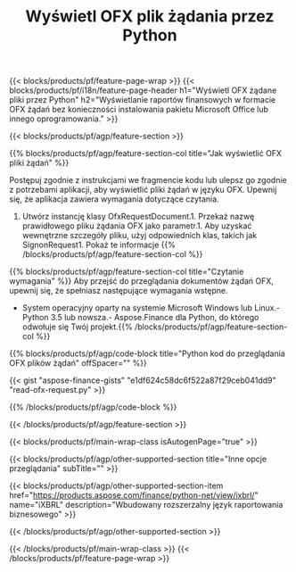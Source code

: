 ﻿---
title: Wyświetl OFX plik żądania przez Python
description: Przykładowy kod do przeglądania pliku żądania OFX. Użyj API przykładowego kodu, aby wyświetlić wsadowe OFX pliki żądań w aplikacjach opartych na Python. 
url: /pl/python-net/view/ofx-request/
family: finance
platformtag: python
feature: view
informat: OFX request
outformat: 
otherformats: 
---
{{< blocks/products/pf/feature-page-wrap >}}
{{< blocks/products/pf/i18n/feature-page-header h1="Wyświetl OFX żądane pliki przez Python" h2="Wyświetlanie raportów finansowych w formacie OFX żądań bez konieczności instalowania pakietu Microsoft Office lub innego oprogramowania." >}}

{{< blocks/products/pf/agp/feature-section >}}

{{% blocks/products/pf/agp/feature-section-col title="Jak wyświetlić OFX pliki żądań" %}}

Postępuj zgodnie z instrukcjami we fragmencie kodu lub ulepsz go zgodnie z potrzebami aplikacji, aby wyświetlić pliki żądań w języku OFX. Upewnij się, że aplikacja zawiera wymagania dotyczące czytania.

1. Utwórz instancję klasy OfxRequestDocument.1. Przekaż nazwę prawidłowego pliku żądania OFX jako parametr.1. Aby uzyskać wewnętrzne szczegóły pliku, użyj odpowiednich klas, takich jak SignonRequest1. Pokaż te informacje
{{% /blocks/products/pf/agp/feature-section-col %}}

{{% blocks/products/pf/agp/feature-section-col title="Czytanie wymagania" %}}
Aby przejść do przeglądania dokumentów żądań OFX, upewnij się, że spełniasz następujące wymagania wstępne. 
- System operacyjny oparty na systemie Microsoft Windows lub Linux.- Python 3.5 lub nowsza.- Aspose.Finance dla Python, do którego odwołuje się Twój projekt.{{% /blocks/products/pf/agp/feature-section-col %}}

{{% blocks/products/pf/agp/code-block title="Python kod do przeglądania OFX plików żądań" offSpacer="" %}}

{{< gist "aspose-finance-gists" "e1df624c58dc6f522a87f29ceb041dd9" "read-ofx-request.py" >}}

{{% /blocks/products/pf/agp/code-block %}}

{{< /blocks/products/pf/agp/feature-section >}}

{{< blocks/products/pf/main-wrap-class isAutogenPage="true" >}}

{{< blocks/products/pf/agp/other-supported-section title="Inne opcje przeglądania" subTitle="" >}}

{{< blocks/products/pf/agp/other-supported-section-item href="https://products.aspose.com/finance/python-net/view/ixbrl/" name="iXBRL" description="Wbudowany rozszerzalny język raportowania biznesowego" >}}

{{< /blocks/products/pf/agp/other-supported-section >}}

{{< /blocks/products/pf/main-wrap-class >}}
{{< /blocks/products/pf/feature-page-wrap >}}